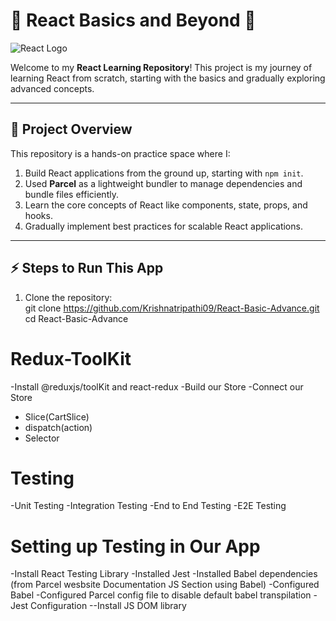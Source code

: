 # 🌟 React Basics and Beyond 🚀  

![React Logo](https://upload.wikimedia.org/wikipedia/commons/a/a7/React-icon.svg)  

Welcome to my **React Learning Repository**! This project is my journey of learning React from scratch, starting with the basics and gradually exploring advanced concepts.  

---

## 📖 Project Overview  

This repository is a hands-on practice space where I:  
1. Build React applications from the ground up, starting with `npm init`.  
2. Used **Parcel** as a lightweight bundler to manage dependencies and bundle files efficiently.  
3. Learn the core concepts of React like components, state, props, and hooks.  
4. Gradually implement best practices for scalable React applications.  

---

## ⚡ Steps to Run This App  

1. Clone the repository:  
   git clone https://github.com/Krishnatripathi09/React-Basic-Advance.git
   cd React-Basic-Advance

# Redux-ToolKit 
 -Install @reduxjs/toolKit and react-redux
 -Build our Store
 -Connect our Store 
- Slice(CartSlice)
- dispatch(action)
- Selector

# Testing
-Unit Testing
-Integration Testing
-End to End Testing -E2E Testing

# Setting up Testing in Our App
-Install React Testing Library
-Installed Jest
-Installed Babel dependencies (from Parcel wesbsite Documentation JS Section using Babel)
-Configured Babel
-Configured Parcel config file to  disable default babel transpilation
-Jest Configuration 
--Install JS DOM library